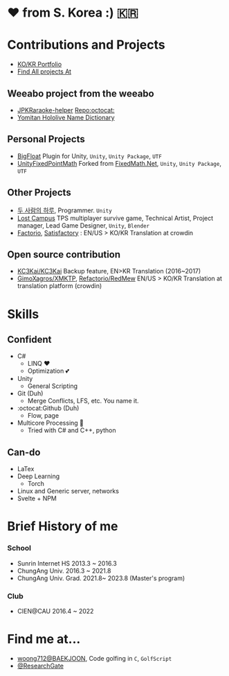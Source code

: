 # ❤️ from S. Korea :) :kr:


# Contributions and Projects
- [KO/KR Portfolio](https://github.com/Yukinyaa/yukinyaa/blob/main/Portfolio_KO-KR.md)
- [Find All projects At](https://github.com/Yukinyaa/yukinyaa/blob/main/Projects.md)
  
## Weeabo project from the weeabo
 - [JPKRaraoke-helper](https://yukinyaa.github.io/JPKRaraoke-helper/) [Repo:octocat:](https://github.com/Yukinyaa/JPKRaraoke-helper)
 - [Yomitan Hololive Name Dictionary](https://github.com/Yukinyaa/hololive-names-dict/releases/)

## Personal Projects
- [BigFloat](https://github.com/Yukinyaa/BigFloat) Plugin for Unity, `Unity`, `Unity Package`, `UTF`
- [UnityFixedPointMath](https://github.com/Yukinyaa/UnityFixedPointMath) Forked from [FixedMath.Net](https://github.com/asik/FixedMath.Net), `Unity`, `Unity Package`, `UTF`

## Other Projects
- [두 사람의 하루](https://play.google.com/store/apps/details?id=com.sepiagames.haru&hl=ko&gl=US), Programmer. `Unity`
- [Lost Campus](https://github.com/Yukinyaa/LostCampus) TPS multiplayer survive game, Technical Artist, Project manager, Lead Game Designer, `Unity`, `Blender`
- [Factorio](https://factorio.com), [Satisfactory](https://www.satisfactorygame.com/) : EN/US > KO/KR Translation at crowdin

## Open source contribution
- [KC3Kai/KC3Kai](https://github.com/KC3Kai/KC3Kai) Backup feature, EN>KR Translation (2016~2017)
- [GimoXagros/XMKTP](https://github.com/GimoXagros/XMKTP), [Refactorio/RedMew](https://github.com/Refactorio/RedMew) EN/US > KO/KR Translation at translation platform (crowdin)

# Skills

## Confident
 - C#
   + LINQ ❤️
   + Optimization 💕
 - Unity
   + General Scripting
 - Git (Duh)
   + Merge Conflicts, LFS, etc. You name it.
 - :octocat:Github (Duh)
   + Flow, page
 - Multicore Processing 🌸
   + Tried with C# and C++, python
## Can-do
 - LaTex
 - Deep Learning
   - Torch
 - Linux and Generic server, networks
 - Svelte + NPM
 
 
# Brief History of me
### School
- Sunrin Internet HS 2013.3 \~ 2016.3
- ChungAng Univ. 2016.3 \~ 2021.8
- ChungAng Univ. Grad. 2021.8\~ 2023.8 \(Master's program\)

### Club
 - CIEN@CAU 2016.4 \~ 2022

# Find me at...
- [woong712@BAEKJOON](https://www.acmicpc.net/user/woong712), Code golfing in `C`, `GolfScript`
- [@ResearchGate](https://www.researchgate.net/profile/Jewoong-Hwang)

 
 
<!--
**Yukinyaa/yukinyaa** is a ✨ _special_ ✨ repository because its `README.md` (this file) appears on your GitHub profile.

Here are some ideas to get you started:

- 🔭 I’m currently working on ...
- 🌱 I’m currently learning ...
- 👯 I’m looking to collaborate on ...
- 🤔 I’m looking for help with ...
- 💬 Ask me about ...
- 📫 How to reach me: ...
- 😄 Pronouns: ...
- ⚡ Fun fact: ...
-->

